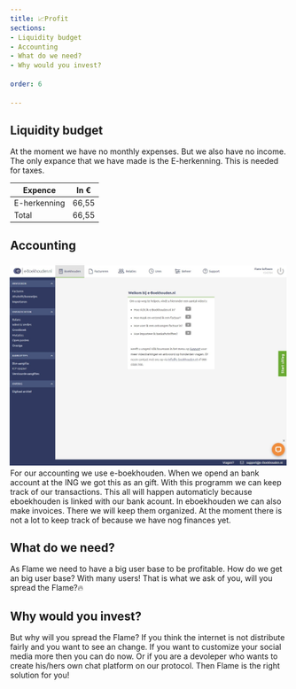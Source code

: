 ```yaml
---
title: 📈Profit
sections:
- Liquidity budget
- Accounting
- What do we need?
- Why would you invest?

order: 6

---
```


## Liquidity budget <a name="{sections[0]}"></a>

At the moment we have no monthly expenses. But we also have no income. The only expance that we have made is the E-herkenning. This is needed for taxes.


|     Expence             |   In € |
|-------------------------|--------|
|     E-herkenning        |  66,55 |
|     Total               |  66,55 |


## Accounting <a name="{sections[1]}"></a>

<img style="float: right; margin: 5px;" width=500 src="../company/assets/eboekhouden.jpg">

For our accounting we use e-boekhouden. When we opend an bank account at the ING we got this as an gift. With this programm we can keep track of our transactions. This all will happen automaticly because eboekhouden is linked with our bank acount. In eboekhouden we can also make invoices. There we will keep them organized. At the moment there is not a lot to keep track of because we have nog finances yet.

## What do we need? <a name="{sections[2]}"></a>

As Flame we need to have a big user base to be profitable. How do we get an big user base? With many users! That is what we ask of you, will you spread the Flame?🔥


## Why would you invest? <a name="{sections[3]}"></a>

But why will you spread the Flame? If you think the internet is not distribute fairly and you want to see an change. If you want to customize your social media more then you can do now. Or if you are a devoleper who wants to create his/hers own chat platform on our protocol. Then Flame is the right solution for you!



